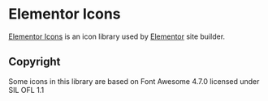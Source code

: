 # Elementor Icons

[Elementor Icons](https://elementor.github.io/elementor-icons/) is an icon library used by [Elementor](https://github.com/elementor/elementor) site builder.

## Copyright

Some icons in this library are based on Font Awesome 4.7.0 licensed under SIL OFL 1.1
